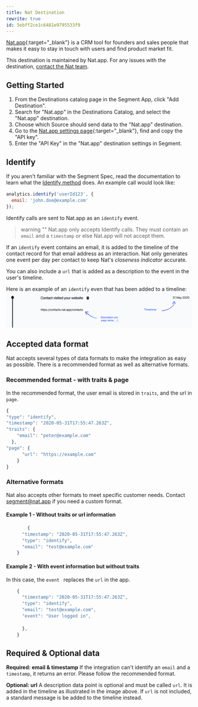 ```yaml
---
title: Nat Destination
rewrite: true
id: 5ebff2ce1c6481e9795533f9
---
```

[Nat.app](https://nat.app?utm_source=segmentio&utm_medium=docs&utm_campaign=partners){:target="_blank”} is a CRM tool for founders and sales people that makes it easy to stay in touch with users and find product market fit.

This destination is maintained by Nat.app. For any issues with the destination, [contact the Nat team](mailto:segment@nat.app).

## Getting Started



1. From the Destinations catalog page in the Segment App, click "Add Destination".
2. Search for "Nat.app" in the Destinations Catalog, and select the "Nat.app" destination.
3. Choose which Source should send data to the "Nat.app" destination.
4. Go to the [Nat.app settings page](https://contacts.nat.app/settings){:target="_blank"}, find and copy the "API key".
5. Enter the "API Key" in the "Nat.app" destination settings in Segment.

## Identify

If you aren't familiar with the Segment Spec, read the documentation to learn what the [Identify method](/docs/connections/spec/identify/) does. An example call would look like:

```js
analytics.identify('userId123', {
  email: 'john.doe@example.com'
});
```

Identify calls are sent to Nat.app as an `identify` event.

> warning ""
> Nat.app only accepts Identify calls. They must contain an `email` and a `timestamp` or else Nat.app will not accept them.

If an `identify` event contains an email, it is added to the timeline of the contact record for that email address as an interaction. Nat only generates one event per day per contact to keep Nat's *closeness indicator* accurate.

You can also include a `url` that is added as a description to the event in the user's timeline.

Here is an example of an `identify` even that has been added to a timeline:
![nat timeline](images/natTimeline.png)

## Accepted data format

Nat accepts several types of data formats to make the integration as easy as possible. There is a recommended format as well as alternative formats.

### Recommended format - with traits & page

In the recommended format, the user email is stored in `traits`, and the url in `page`.

```js
{
"type": "identify",
"timestamp": "2020-05-31T17:55:47.263Z",
"traits": {
    "email": "peter@example.com"
  },
"page": {
      "url": "https://example.com"
    }
}
```

### Alternative formats

Nat also accepts other formats to meet specific customer needs. Contact [segment@nat.app](mailto:segment@nat.app) if you need a custom format.

#### Example 1 - Without traits or url information

```js
        {
      "timestamp": "2020-05-31T17:55:47.263Z",
      "type": "identify",
      "email": "test@example.com"
    }
```

#### Example 2 - With event information but without traits

In this case, the `event ` replaces the `url` in the app.

```js
    {
      "timestamp": "2020-05-31T17:55:47.263Z",
      "type": "identify",
      "email": "test@example.com",
      "event": "User logged in",

      },
    }
```


## Required & Optional data

**Required: email & timestamp**
If the integration can't identify an `email` and a `timestamp`, it returns an error. Please follow the recommended format.

**Optional: url**
A description data point is optional and must be called `url`. It is added in the timeline as illustrated in the image above. If `url` is not included, a standard message is be added to the timeline instead.
